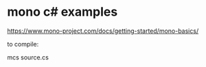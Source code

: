 # mono c# examples

https://www.mono-project.com/docs/getting-started/mono-basics/

to compile: 

mcs source.cs



